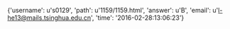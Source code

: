 {'username': u's0129', 'path': u'1159/1159.html', 'answer': u'B', 'email': u'l-he13@mails.tsinghua.edu.cn', 'time': '2016-02-28:13:06:23'}